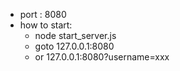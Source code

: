 - port : 8080
- how to start:
  + node start_server.js
  + goto 127.0.0.1:8080
  + or 127.0.0.1:8080?username=xxx